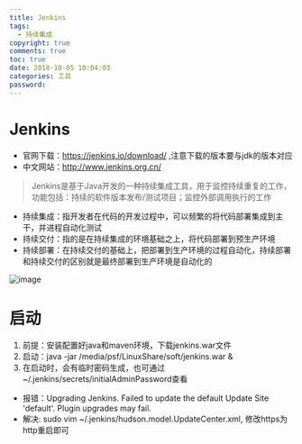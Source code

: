 ```yaml
---
title: Jenkins
tags:
  - 持续集成 
copyright: true
comments: true
toc: true
date: 2018-10-05 10:04:03
categories: 工具
password:
---
```

  
# Jenkins
* 官网下载：https://jenkins.io/download/ ,注意下载的版本要与jdk的版本对应
* 中文网站：http://www.jenkins.org.cn/
> Jenkins是基于Java开发的一种持续集成工具，用于监控持续重复的工作，功能包括：持续的软件版本发布/测试项目；监控外部调用执行的工作
* 持续集成：指开发者在代码的开发过程中，可以频繁的将代码部署集成到主干，并进程自动化测试 
* 持续交付：指的是在持续集成的环境基础之上，将代码部署到预生产环境
* 持续部署：在持续交付的基础上，把部署到生产环境的过程自动化，持续部署和持续交付的区别就是最终部署到生产环境是自动化的

![image](/pub-images/jenkins.png)

# 启动
1. 前提：安装配置好java和maven环境，下载jenkins.war文件
2. 启动：java -jar /media/psf/LinuxShare/soft/jenkins.war &
3. 在启动时，会有临时密码生成，也可通过~/.jenkins/secrets/initialAdminPassword查看


* 报错：Upgrading Jenkins. Failed to update the default Update Site 'default'. Plugin upgrades may fail.
* 解决: sudo vim ~/.jenkins/hudson.model.UpdateCenter.xml, 修改https为http重启即可 
